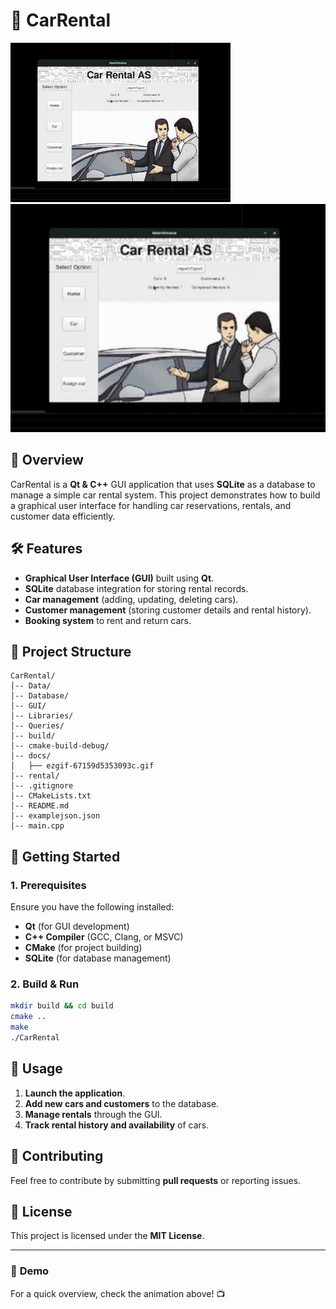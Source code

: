 # 🚗 CarRental

![Demo animation](./docs/ezgif-67159d5353093c.gif)
<img src="./docs/ezgif-67159d5353093c.gif" width="800">


## 📌 Overview
CarRental is a **Qt & C++** GUI application that uses **SQLite** as a database to manage a simple car rental system. This project demonstrates how to build a graphical user interface for handling car reservations, rentals, and customer data efficiently.

## 🛠️ Features
- **Graphical User Interface (GUI)** built using **Qt**.
- **SQLite** database integration for storing rental records.
- **Car management** (adding, updating, deleting cars).
- **Customer management** (storing customer details and rental history).
- **Booking system** to rent and return cars.

## 📂 Project Structure
```
CarRental/
│-- Data/
│-- Database/
│-- GUI/
│-- Libraries/
│-- Queries/
│-- build/
│-- cmake-build-debug/
│-- docs/
│   ├── ezgif-67159d5353093c.gif
│-- rental/
│-- .gitignore
│-- CMakeLists.txt
│-- README.md
│-- examplejson.json
│-- main.cpp
```

## 🚀 Getting Started
### **1. Prerequisites**
Ensure you have the following installed:
- **Qt** (for GUI development)
- **C++ Compiler** (GCC, Clang, or MSVC)
- **CMake** (for project building)
- **SQLite** (for database management)

### **2. Build & Run**
```sh
mkdir build && cd build
cmake ..
make
./CarRental
```

## 📖 Usage
1. **Launch the application**.
2. **Add new cars and customers** to the database.
3. **Manage rentals** through the GUI.
4. **Track rental history and availability** of cars.

## 🤝 Contributing
Feel free to contribute by submitting **pull requests** or reporting issues.

## 📜 License
This project is licensed under the **MIT License**.

---
### 🎥 **Demo**
For a quick overview, check the animation above! 📺

